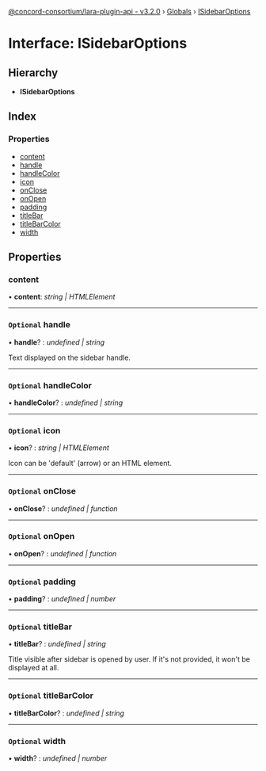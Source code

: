 [@concord-consortium/lara-plugin-api - v3.2.0](../README.md) › [Globals](../globals.md) › [ISidebarOptions](isidebaroptions.md)

# Interface: ISidebarOptions

## Hierarchy

* **ISidebarOptions**

## Index

### Properties

* [content](isidebaroptions.md#content)
* [handle](isidebaroptions.md#optional-handle)
* [handleColor](isidebaroptions.md#optional-handlecolor)
* [icon](isidebaroptions.md#optional-icon)
* [onClose](isidebaroptions.md#optional-onclose)
* [onOpen](isidebaroptions.md#optional-onopen)
* [padding](isidebaroptions.md#optional-padding)
* [titleBar](isidebaroptions.md#optional-titlebar)
* [titleBarColor](isidebaroptions.md#optional-titlebarcolor)
* [width](isidebaroptions.md#optional-width)

## Properties

###  content

• **content**: *string | HTMLElement*

___

### `Optional` handle

• **handle**? : *undefined | string*

Text displayed on the sidebar handle.

___

### `Optional` handleColor

• **handleColor**? : *undefined | string*

___

### `Optional` icon

• **icon**? : *string | HTMLElement*

Icon can be 'default' (arrow) or an HTML element.

___

### `Optional` onClose

• **onClose**? : *undefined | function*

___

### `Optional` onOpen

• **onOpen**? : *undefined | function*

___

### `Optional` padding

• **padding**? : *undefined | number*

___

### `Optional` titleBar

• **titleBar**? : *undefined | string*

Title visible after sidebar is opened by user. If it's not provided, it won't be displayed at all.

___

### `Optional` titleBarColor

• **titleBarColor**? : *undefined | string*

___

### `Optional` width

• **width**? : *undefined | number*
